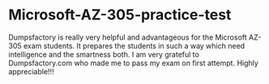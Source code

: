 # Microsoft-AZ-305-practice-test
Dumpsfactory is really very helpful and advantageous for the Microsoft AZ-305 exam students. It prepares the students in such a way which need intelligence and the smartness both. I am very grateful to Dumpsfactory.com who made me to pass my exam on first attempt. Highly appreciable!!!
